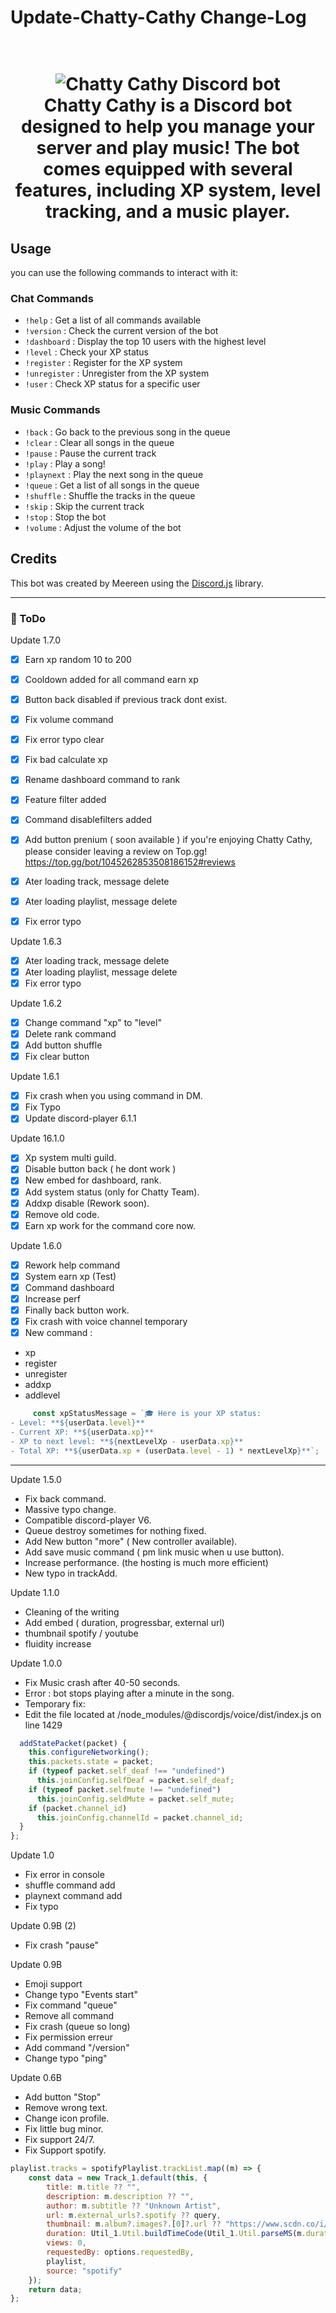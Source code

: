 # Update-Chatty-Cathy Change-Log
<h1 align="center">
  <br>
  <img src="https://cdn.discordapp.com/attachments/1054749393238097962/1060231996535750656/20221230_152013_0000-removebg-preview.png" alt="Chatty Cathy Discord bot">
  <br>
  Chatty Cathy is a Discord bot designed to help you manage your server and play music! The bot comes equipped with several features, including XP system, level tracking, and a music player.
  <br>
</h1>

## Usage

you can use the following commands to interact with it:

### Chat Commands
- `!help` : Get a list of all commands available
- `!version` : Check the current version of the bot
- `!dashboard` : Display the top 10 users with the highest level
- `!level` : Check your XP status
- `!register` : Register for the XP system
- `!unregister` : Unregister from the XP system
- `!user` : Check XP status for a specific user

### Music Commands
- `!back` : Go back to the previous song in the queue
- `!clear` : Clear all songs in the queue
- `!pause` : Pause the current track
- `!play` : Play a song!
- `!playnext` : Play the next song in the queue
- `!queue` : Get a list of all songs in the queue
- `!shuffle` : Shuffle the tracks in the queue
- `!skip` : Skip the current track
- `!stop` : Stop the bot
- `!volume` : Adjust the volume of the bot


## Credits

This bot was created by Meereen using the [Discord.js](https://discord.js.org) library. 

-------------------------------------------------------

### 📝 ToDo 

Update 1.7.0

- [X] Earn xp random 10 to 200
- [X] Cooldown added for all command earn xp
- [X] Button back disabled if previous track dont exist.
- [X] Fix volume command 
- [X] Fix error typo clear
- [X] Fix bad calculate xp
- [X] Rename dashboard command to rank
- [X] Feature filter added
- [X] Command disablefilters added
- [X] Add button prenium ( soon available )
if you're enjoying Chatty Cathy, please consider leaving a review on Top.gg! 
https://top.gg/bot/1045262853508186152#reviews


- [X] Ater loading track, message delete
- [X] Ater loading playlist, message delete
- [X] Fix error typo

Update 1.6.3

- [X] Ater loading track, message delete
- [X] Ater loading playlist, message delete
- [X] Fix error typo

Update 1.6.2

- [X] Change command "xp" to "level"
- [X] Delete rank command
- [X] Add button shuffle
- [X] Fix clear button

Update 1.6.1


- [X] Fix crash when you using command in DM.
- [X] Fix Typo 
- [X] Update discord-player 6.1.1

Update 16.1.0

- [X] Xp system multi guild.
- [X] Disable button back ( he dont work )
- [X] New embed for dashboard, rank.
- [X] Add system status (only for Chatty Team).
- [X] Addxp disable (Rework soon).
- [X] Remove old code.
- [X] Earn xp work for the command core now.

Update 1.6.0
- [X] Rework help command
- [X] System earn xp (Test)
- [X] Command dashboard
- [X] Increase perf
- [X] Finally back button work.
- [X] Fix crash with voice channel temporary
- [X] New command :
 - xp
 - register
 - unregister
 - addxp
 - addlevel
 
 ```js
      const xpStatusMessage = `🎓 Here is your XP status:
- Level: **${userData.level}**
- Current XP: **${userData.xp}**
- XP to next level: **${nextLevelXp - userData.xp}**
- Total XP: **${userData.xp + (userData.level - 1) * nextLevelXp}**`;
```
 
 
 -----------------------------------------------------

Update 1.5.0

- Fix back command.
- Massive typo change.
- Compatible discord-player V6.
- Queue destroy sometimes for nothing fixed.
- Add New button "more" ( New controller available). 
- Add save music command ( pm link music when u use button).
- Increase performance. (the hosting is much more efficient)
- New typo in trackAdd.

Update 1.1.0

- Cleaning of the writing
- Add embed ( duration, progressbar, external url)
- thumbnail spotify / youtube
- fluidity increase



Update 1.0.0

- Fix Music crash after 40-50 seconds.
- Error : bot stops playing after a minute in the song.
- Temporary fix:
- Edit the file located at /node_modules/@discordjs/voice/dist/index.js on line 1429

```js
  addStatePacket(packet) {
    this.configureNetworking();
    this.packets.state = packet;
    if (typeof packet.self_deaf !== "undefined")
      this.joinConfig.selfDeaf = packet.self_deaf;
    if (typeof packet.selfmute !== "undefined") 
      this.joinConfig.seldMute = packet.self_mute;
    if (packet.channel_id) 
      this.joinConfig.channelId = packet.channel_id;
  }
};
```

Update 1.0
- Fix error in console
- shuffle command add
- playnext command add
- Fix typo

Update 0.9B (2)
- Fix crash "pause"

Update 0.9B
- Emoji support
- Change typo "Events start"
- Fix command "queue"
- Remove all command <Private message>
- Fix crash (queue so long)
- Fix permission erreur
- Add command "/version"
- Change typo "ping"



Update 0.6B

- Add button "Stop"
- Remove wrong text.
- Change icon profile.
- Fix little bug minor.
- Fix support 24/7.
- Fix Support spotify.

```js
playlist.tracks = spotifyPlaylist.trackList.map((m) => {
    const data = new Track_1.default(this, {
        title: m.title ?? "",
        description: m.description ?? "",
        author: m.subtitle ?? "Unknown Artist",
        url: m.external_urls?.spotify ?? query,
        thumbnail: m.album?.images?.[0]?.url ?? "https://www.scdn.co/i/_global/twitter_card-default.jpg",
        duration: Util_1.Util.buildTimeCode(Util_1.Util.parseMS(m.duration)),
        views: 0,
        requestedBy: options.requestedBy,
        playlist,
        source: "spotify"
    });
    return data;
};
```


